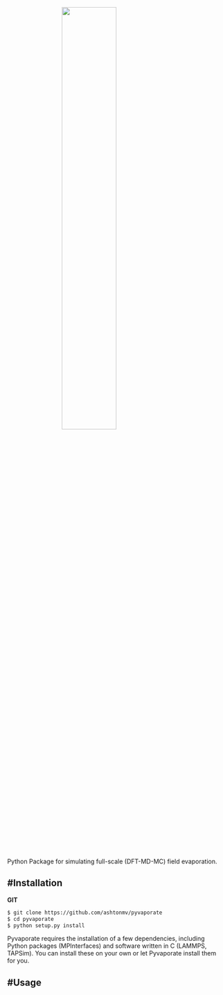 <img src="https://s3.amazonaws.com/mashton/pyvaporate_logo.svg" style="position: relative; width: 50%; left: 25%"/>

Python Package for simulating full-scale (DFT-MD-MC) field evaporation.

#Installation
------
**GIT**

```bash
$ git clone https://github.com/ashtonmv/pyvaporate
$ cd pyvaporate
$ python setup.py install
```

Pyvaporate requires the installation of a few dependencies, including Python packages (MPInterfaces) and software written in C (LAMMPS, TAPSim). You can install these on your own or let Pyvaporate install them for you.

#Usage
------
